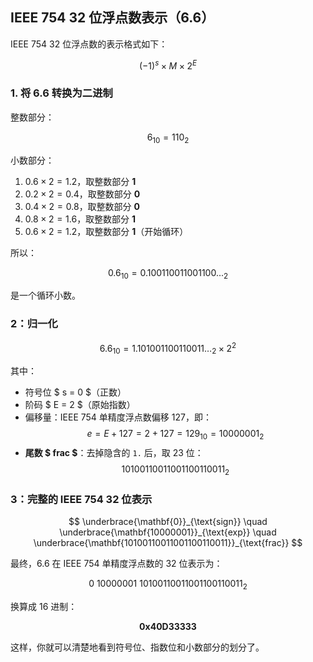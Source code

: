 ## IEEE 754 32 位浮点数表示（6.6）

IEEE 754 32 位浮点数的表示格式如下：

$$
(-1)^s \times M \times 2^E
$$

### 1. 将 6.6 转换为二进制

整数部分：

$$
6_{10} = 110_2
$$

小数部分：

1. $0.6 \times 2 = 1.2$，取整数部分 **1**
2. $0.2 \times 2 = 0.4$，取整数部分 **0**
3. $0.4 \times 2 = 0.8$，取整数部分 **0**
4. $0.8 \times 2 = 1.6$，取整数部分 **1**
5. $0.6 \times 2 = 1.2$，取整数部分 **1**（开始循环）

所以：

$$
0.6_{10} = 0.100110011001100..._2
$$

是一个循环小数。

### 2：归一化

$$
6.6_{10} = 1.101001100110011\ldots_2 \times 2^2
$$

其中：
- 符号位 $ s = 0 $（正数）
- 阶码 $ E = 2 $（原始指数）
- 偏移量：IEEE 754 单精度浮点数偏移 127，即：
  $$
  e = E + 127 = 2 + 127 = 129_{10} = 10000001_2
  $$
- **尾数 $ frac $**：去掉隐含的 `1.` 后，取 23 位：
  $$
  10100110011001100110011_2
  $$

### 3：完整的 IEEE 754 32 位表示

$$
\underbrace{\mathbf{0}}_{\text{sign}} \quad
\underbrace{\mathbf{10000001}}_{\text{exp}} \quad
\underbrace{\mathbf{10100110011001100110011}}_{\text{frac}}
$$

最终，6.6 在 IEEE 754 单精度浮点数的 32 位表示为：

$$
0\ 10000001\ 10100110011001100110011_2
$$

换算成 16 进制：

$$
\mathbf{0x40D33333}
$$

这样，你就可以清楚地看到符号位、指数位和小数部分的划分了。
